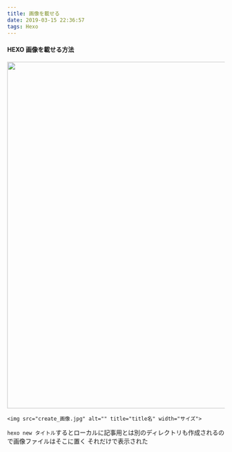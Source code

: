 ```yaml
---
title: 画像を載せる
date: 2019-03-15 22:36:57
tags: Hexo
---
```


#### HEXO 画像を載せる方法


<img src="create_time.jpg" alt="" title="画像を載せる" width="800">

```
<img src="create_画像.jpg" alt="" title="title名" width="サイズ">
```

<!--- more --->

`hexo new タイトル`するとローカルに記事用とは別のディレクトリも作成されるので画像ファイルはそこに置く
それだけで表示された
